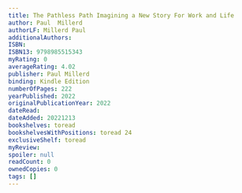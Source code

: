 ```yaml
---
title: The Pathless Path Imagining a New Story For Work and Life
author: Paul  Millerd
authorLF: Millerd Paul
additionalAuthors: 
ISBN: 
ISBN13: 9798985515343
myRating: 0
averageRating: 4.02
publisher: Paul Millerd
binding: Kindle Edition
numberOfPages: 222
yearPublished: 2022
originalPublicationYear: 2022
dateRead: 
dateAdded: 20221213
bookshelves: toread
bookshelvesWithPositions: toread 24
exclusiveShelf: toread
myReview: 
spoiler: null
readCount: 0
ownedCopies: 0
tags: []
---
```


